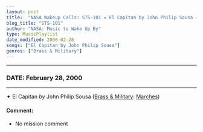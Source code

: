 ```yaml
---
layout: post
title:  "NASA Wakeup Calls: STS-101 ✦ El Capitan by John Philip Sousa ⊹ February 28, 2000"
blog_title: "STS-101"
author: "NASA: Music to Wake Up By"
type: MusicPlaylist
date_modified: 2000-02-28
songs: ["El Capitan by John Philip Sousa"]
genres: ["Brass & Military"]
---
```


----
### DATE: February 28, 2000
----
✦ El Capitan *by* John Philip Sousa ([Brass & Military](https://www.discogs.com/genre/Brass%20%26%20Military): [Marches](https://www.discogs.com/style/Marches)) <a target="blank_" href="https://www.discogs.com/John-Philip-SousaEmpire-Guards-Regimental-Band-El-Capitan/release/8019724">
    <i class="fas fa-compact-disc"
       title="Discogs entry for this song"
       alt="Discogs entry for this song"
       style="font-size: 1.1em;"></i></a>
    

#### Comment:
* No mission comment



<br/>
<center>
	<a target="_blank"
	   href="https://twitter.com/intent/tweet?hashtags=Space,NASA,Playlist,NASAWakeupCalls,SpaceProgram&text=🚀 {{ page.author}}, '{{ page.songs.first }}' {{ page.title }}, {{ site.url }}{{ page.url }}&via=nasawakeupcalls"><i class="fab fa-twitter" title="Tweet this page" alt="Tweet this page" style="font-size: 1.3em;"></i></a>
	&nbsp; 	<i class="fas fa-user-astronaut" style="font-size: 1.5em;"></i> &nbsp;
    <a id="custom_amazon_link"
       type="amzn" search="#"
       category="popular music">
    <i class="fab fa-amazon" style="font-size: 1.3em;"></i></a>
</center>

<!-- Randomly resolve an individual entry from a song array -->
<script src="/assets/javascript/seedrandom.min.js"></script>
<script>
  var wake_me_up = ["El Capitan by John Philip Sousa"];
  var prng = new Math.seedrandom();
  function randomSong() {
    song = wake_me_up[Math.floor(Math.random() * wake_me_up.length)];
    var amazon_link = document.getElementById("custom_amazon_link");
    amazon_link.setAttribute("search", song);
  }
  window.onload = randomSong();
</script>
